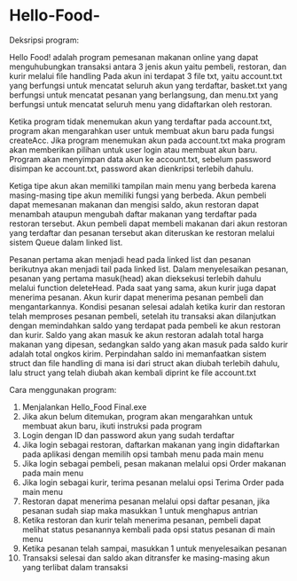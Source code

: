 # Hello-Food-
Deksripsi program:

Hello Food! adalah program pemesanan makanan online yang dapat menguhubungkan transaksi antara 3 jenis akun yaitu pembeli, restoran, dan kurir melalui file handling
Pada akun ini terdapat 3 file txt, yaitu account.txt yang berfungsi untuk mencatat seluruh akun yang terdaftar, basket.txt yang berfungsi untuk mencatat pesanan yang berlangsung,
dan menu.txt yang berfungsi untuk mencatat seluruh menu yang didaftarkan oleh restoran.

Ketika program tidak menemukan akun yang terdaftar pada account.txt, program akan mengarahkan user untuk membuat akun baru pada fungsi createAcc. Jika program menemukan akun
pada account.txt maka program akan memberikan pilihan untuk user login atau membuat akun baru. Program akan menyimpan data akun ke account.txt, sebelum password disimpan ke
account.txt, password akan dienkripsi terlebih dahulu.

Ketiga tipe akun akan memiliki tampilan main menu yang berbeda karena masing-masing tipe akun memiliki fungsi yang berbeda. Akun pembeli dapat memesanan makanan dan mengisi saldo,
akun restoran dapat menambah ataupun mengubah daftar makanan yang terdaftar pada restoran tersebut. 
Akun pembeli dapat membeli makanan dari akun restoran yang terdaftar dan pesanan tersebut akan diteruskan ke restoran melalui sistem Queue dalam linked list.

Pesanan pertama akan menjadi head pada linked list dan pesanan berikutnya akan menjadi tail pada linked list. Dalam menyelesaikan pesanan, pesanan yang pertama masuk(head)
akan dieksekusi terlebih dahulu melalui function deleteHead. 
Pada saat yang sama, akun kurir juga dapat menerima pesanan. Akun kurir dapat menerima pesanan pembeli dan mengantarkannya.
Kondisi pesanan selesai adalah ketika kurir dan restoran telah memproses pesanan pembeli, setelah itu transaksi akan dilanjutkan dengan memindahkan saldo yang terdapat pada
pembeli ke akun restoran dan kurir. Saldo yang akan masuk ke akun restoran adalah total harga makanan yang dipesan, sedangkan saldo yang akan masuk pada saldo kurir adalah 
total ongkos kirim. Perpindahan saldo ini memanfaatkan sistem struct dan file handling di mana isi dari struct akan diubah terlebih dahulu, lalu struct yang telah diubah
akan kembali diprint ke file account.txt

Cara menggunakan program:
1. Menjalankan Hello_Food Final.exe
2. Jika akun belum ditemukan, program akan mengarahkan untuk membuat akun baru, ikuti instruksi pada program
3. Login dengan ID dan password akun yang sudah terdaftar
4. Jika login sebagai restoran, daftarkan makanan yang ingin didaftarkan pada aplikasi dengan memilih opsi tambah menu pada main menu
5. Jika login sebagai pembeli, pesan makanan melalui opsi Order makanan pada main menu
6. Jika login sebagai kurir, terima pesanan melalui opsi Terima Order pada main menu
7. Restoran dapat menerima pesanan melalui opsi daftar pesanan, jika pesanan sudah siap maka masukkan 1 untuk menghapus antrian
8. Ketika restoran dan kurir telah menerima pesanan, pembeli dapat melihat status pesanannya kembali pada opsi status pesanan di main menu
9. Ketika pesanan telah sampai, masukkan 1 untuk menyelesaikan pesanan
10. Transaksi selesai dan saldo akan ditransfer ke masing-masing akun yang terlibat dalam transaksi
